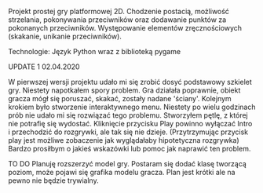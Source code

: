 Projekt prostej gry platformowej 2D. Chodzenie postacią, możliwość strzelania, pokonywania przeciwników oraz dodawanie punktów za pokonanych przeciwników. Występowanie elementów zręcznościowych (skakanie, unikanie przeciwników).

Technologie: Język Python wraz z biblioteką pygame


UPDATE 1 02.04.2020

W pierwszej wersji projektu udało mi się zrobić dosyć podstawowy szkielet gry.
Niestety napotkałem spory problem. Gra działała poprawnie, obiekt gracza mógł się poruszać, skakać, zostały
nadane 'ściany'. Kolejnym krokiem było stworzenie interaktywnego menu. Niestety po wielu godzinach prób nie udało
mi się rozwiązać tego problemu. Stworzyłem pętlę, z której nie potrafię się wydostać. Kliknięcie przycisku Play 
powinno wyłączać Intro i przechodzić do rozgrywki, ale tak się nie dzieje. (Przytrzymując przycisk play jest możliwe zobaczenie jak wyglądałaby hipotetyczna rozgrywka) Bardzo prosiłbym o jakieś wskazówki lub pomoc jak naprawić ten problem.

TO DO
Planuję rozszerzyć model gry. Postaram się dodać klasę tworzącą poziom, może pojawi się grafika modelu gracza.
Plan jest krótki ale na pewno nie będzie trywialny.
